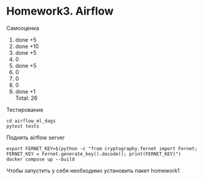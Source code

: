 # Homework3. Airflow

Самооценка
1. done +5
2. done +10
3. done +5 
4. 0
5. done +5
6. 0
7. 0
8. 0
9. done +1 <br> 
Total: 26

Тестирование
```
cd airflow_ml_dags
pytest tests
```
Поднять airflow server
```
export FERNET_KEY=$(python -c "from cryptography.fernet import Fernet; FERNET_KEY = Fernet.generate_key().decode(); print(FERNET_KEY)")
docker compose up --build
```

Чтобы запустить у себя необходимо установить пакет homework1
